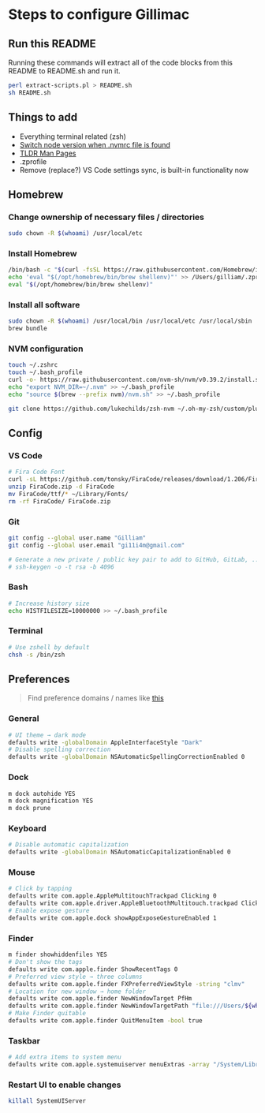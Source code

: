 # Steps to configure Gillimac

## Run this README

Running these commands will extract all of the code blocks from this README to README.sh and run it.

```sh
perl extract-scripts.pl > README.sh
sh README.sh
```

## Things to add

- Everything terminal related (zsh)
- [Switch node version when .nvmrc file is found](https://stackoverflow.com/questions/23556330/run-nvm-use-automatically-every-time-theres-a-nvmrc-file-on-the-directory)
- [TLDR Man Pages](https://tldr.sh/)
- .zprofile
- Remove (replace?) VS Code settings sync, is built-in functionality now

## Homebrew

### Change ownership of necessary files / directories

```bash
sudo chown -R $(whoami) /usr/local/etc
```

### Install Homebrew

```bash
/bin/bash -c "$(curl -fsSL https://raw.githubusercontent.com/Homebrew/install/HEAD/install.sh)"
echo 'eval "$(/opt/homebrew/bin/brew shellenv)"' >> /Users/gilliam/.zprofile
eval "$(/opt/homebrew/bin/brew shellenv)"
```

### Install all software

```bash
sudo chown -R $(whoami) /usr/local/bin /usr/local/etc /usr/local/sbin
brew bundle
```

### NVM configuration

```bash
touch ~/.zshrc
touch ~/.bash_profile
curl -o- https://raw.githubusercontent.com/nvm-sh/nvm/v0.39.2/install.sh | bash
echo "export NVM_DIR=~/.nvm" >> ~/.bash_profile
echo "source $(brew --prefix nvm)/nvm.sh" >> ~/.bash_profile

git clone https://github.com/lukechilds/zsh-nvm ~/.oh-my-zsh/custom/plugins/zsh-nvm
```

## Config

### VS Code

```bash
# Fira Code Font
curl -sL https://github.com/tonsky/FiraCode/releases/download/1.206/FiraCode_1.206.zip > FiraCode.zip
unzip FiraCode.zip -d FiraCode
mv FiraCode/ttf/* ~/Library/Fonts/
rm -rf FiraCode/ FiraCode.zip
```

### Git

```bash
git config --global user.name "Gilliam"
git config --global user.email "gi11i4m@gmail.com"

# Generate a new private / public key pair to add to GitHub, GitLab, ...
# ssh-keygen -o -t rsa -b 4096
```

### Bash

```bash
# Increase history size
echo HISTFILESIZE=10000000 >> ~/.bash_profile
```

### Terminal

```bash
# Use zshell by default
chsh -s /bin/zsh
```

## Preferences

> Find preference domains / names like [this](https://pawelgrzybek.com/change-macos-user-preferences-via-command-line/)

### General

```bash
# UI theme → dark mode
defaults write -globalDomain AppleInterfaceStyle "Dark"
# Disable spelling correction
defaults write -globalDomain NSAutomaticSpellingCorrectionEnabled 0
```

### Dock

```bash
m dock autohide YES
m dock magnification YES
m dock prune
```

### Keyboard

```bash
# Disable automatic capitalization
defaults write -globalDomain NSAutomaticCapitalizationEnabled 0
```

### Mouse

```bash
# Click by tapping
defaults write com.apple.AppleMultitouchTrackpad Clicking 0
defaults write com.apple.driver.AppleBluetoothMultitouch.trackpad Clicking 1
# Enable expose gesture
defaults write com.apple.dock showAppExposeGestureEnabled 1
```

### Finder

```bash
m finder showhiddenfiles YES
# Don't show the tags
defaults write com.apple.finder ShowRecentTags 0
# Preferred view style → three columns
defaults write com.apple.finder FXPreferredViewStyle -string "clmv"
# Location for new window → home folder
defaults write com.apple.finder NewWindowTarget PfHm
defaults write com.apple.finder NewWindowTargetPath "file:///Users/${whoami}/"
# Make Finder quitable
defaults write com.apple.finder QuitMenuItem -bool true
```

### Taskbar

```bash
# Add extra items to system menu
defaults write com.apple.systemuiserver menuExtras -array "/System/Library/CoreServices/Menu Extras/Bluetooth.menu" "/System/Library/CoreServices/Menu Extras/Clock.menu" "/System/Library/CoreServices/Menu Extras/Displays.menu" "/System/Library/CoreServices/Menu Extras/Volume.menu"
```

### Restart UI to enable changes

```bash
killall SystemUIServer
```
